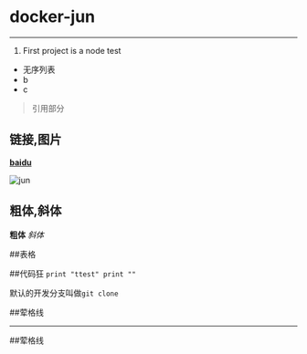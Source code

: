 # docker-jun
***
1. First project is a node test


* 无序列表
* b
* c

> 引用部分

## 链接,图片
[**baidu**](www.baidu.com)

![jun](http://www.mouapp.com/Mou_128.png)

## 粗体,斜体
**粗体**
*斜体*

##表格

##代码狂
`print "ttest"
  print ""
`

默认的开发分支叫做`git clone`

##荤格线
***
##荤格线
